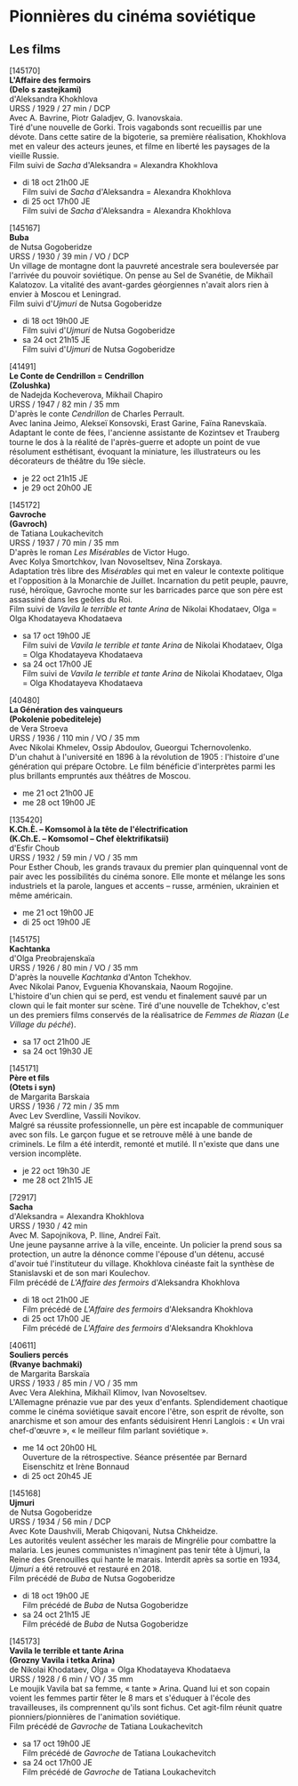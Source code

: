 # Pionnières du cinéma soviétique

## Les films

[145170]  
**L'Affaire des fermoirs**  
**(Delo s zastejkami)**  
d'Aleksandra Khokhlova  
URSS / 1929 / 27 min / DCP  
Avec A. Bavrine, Piotr Galadjev, G. Ivanovskaia.  
Tiré d'une nouvelle de Gorki. Trois vagabonds sont recueillis par une dévote. Dans cette satire de la bigoterie, sa première réalisation, Khokhlova met en valeur des acteurs jeunes, et filme en liberté les paysages de la vieille Russie.  
Film suivi de _Sacha_ d'Aleksandra = Alexandra Khokhlova

- di 18 oct 21h00 JE  
Film suivi de _Sacha_ d'Aleksandra = Alexandra Khokhlova  
- di 25 oct 17h00 JE  
Film suivi de _Sacha_ d'Aleksandra = Alexandra Khokhlova

[145167]  
**Buba**  
de Nutsa Gogoberidze  
URSS / 1930 / 39 min / VO / DCP  
Un village de montagne dont la pauvreté ancestrale sera bouleversée par l'arrivée du pouvoir soviétique. On pense au Sel de Svanétie, de Mikhaïl Kalatozov. La vitalité des avant-gardes géorgiennes n'avait alors rien à envier à Moscou et Leningrad.  
Film suivi d'_Ujmuri_ de Nutsa Gogoberidze

- di 18 oct 19h00 JE  
Film suivi d'_Ujmuri_ de Nutsa Gogoberidze  
- sa 24 oct 21h15 JE  
Film suivi d'_Ujmuri_ de Nutsa Gogoberidze

[41491]  
**Le Conte de Cendrillon = Cendrillon**  
**(Zolushka)**  
de Nadejda Kocheverova, Mikhail Chapiro  
URSS / 1947 / 82 min / 35 mm  
D'après le conte _Cendrillon_ de Charles Perrault.  
Avec Ianina Jeimo, Alekseï Konsovski, Erast Garine, Faïna Ranevskaïa.  
Adaptant le conte de fées, l'ancienne assistante de Kozintsev et Trauberg tourne le dos à la réalité de l'après-guerre et adopte un point de vue résolument esthétisant, évoquant la miniature, les illustrateurs ou les décorateurs de théâtre du 19e siècle.

- je 22 oct 21h15 JE  
- je 29 oct 20h00 JE

[145172]  
**Gavroche**  
**(Gavroch)**  
de Tatiana Loukachevitch  
URSS / 1937 / 70 min / 35 mm  
D'après le roman _Les Misérables_ de Victor Hugo.  
Avec Kolya Smortchkov, Ivan Novoseltsev, Nina Zorskaya.  
Adaptation très libre des _Misérables_ qui met en valeur le contexte politique et l'opposition à la Monarchie de Juillet. Incarnation du petit peuple, pauvre, rusé, héroïque, Gavroche monte sur les barricades parce que son père est assassiné dans les geôles du Roi.  
Film suivi de _Vavila le terrible et tante Arina_ de Nikolai Khodataev, Olga = Olga Khodatayeva Khodataeva

- sa 17 oct 19h00 JE  
Film suivi de _Vavila le terrible et tante Arina_ de Nikolai Khodataev, Olga = Olga Khodatayeva Khodataeva  
- sa 24 oct 17h00 JE  
Film suivi de _Vavila le terrible et tante Arina_ de Nikolai Khodataev, Olga = Olga Khodatayeva Khodataeva

[40480]  
**La Génération des vainqueurs**  
**(Pokolenie pobediteleje)**  
de Vera Stroeva  
URSS / 1936 / 110 min / VO / 35 mm  
Avec Nikolai Khmelev, Ossip Abdoulov, Gueorgui Tchernovolenko.  
D'un chahut à l'université en 1896 à la révolution de 1905 : l'histoire d'une génération qui prépare Octobre. Le film bénéficie d'interprètes parmi les plus brillants empruntés aux théâtres de Moscou.

- me 21 oct 21h00 JE  
- me 28 oct 19h00 JE

[135420]  
**K.Ch.È. – Komsomol à la tête de l'électrification**  
**(K.Ch.E. – Komsomol – Chef èlektrifikatsii)**  
d'Esfir Choub  
URSS / 1932 / 59 min / VO / 35 mm  
Pour Esther Choub, les grands travaux du premier plan quinquennal vont de pair avec les possibilités du cinéma sonore. Elle monte et mélange les sons industriels et la parole, langues et accents – russe, arménien, ukrainien et même américain.

- me 21 oct 19h00 JE  
- di 25 oct 19h00 JE

[145175]  
**Kachtanka**  
d'Olga Preobrajenskaïa  
URSS / 1926 / 80 min / VO / 35 mm  
D'après la nouvelle _Kachtanka_ d'Anton Tchekhov.  
Avec Nikolai Panov, Evguenia Khovanskaia, Naoum Rogojine.  
L'histoire d'un chien qui se perd, est vendu et finalement sauvé par un clown qui le fait monter sur scène. Tiré d'une nouvelle de Tchekhov, c'est un des premiers films conservés de la réalisatrice de _Femmes de Riazan_ (_Le Village du péché_).

- sa 17 oct 21h00 JE  
- sa 24 oct 19h30 JE

[145171]  
**Père et fils**  
**(Otets i syn)**  
de Margarita Barskaia  
URSS / 1936 / 72 min / 35 mm  
Avec Lev Sverdline, Vassili Novikov.  
Malgré sa réussite professionnelle, un père est incapable de communiquer avec son fils. Le garçon fugue et se retrouve mêlé à une bande de criminels. Le film a été interdit, remonté et mutilé. Il n'existe que dans une version incomplète.

- je 22 oct 19h30 JE  
- me 28 oct 21h15 JE

[72917]  
**Sacha**  
d'Aleksandra = Alexandra Khokhlova  
URSS / 1930 / 42 min  
Avec M. Sapojnikova, P. Iline, Andreï Faït.  
Une jeune paysanne arrive à la ville, enceinte. Un policier la prend sous sa protection, un autre la dénonce comme l'épouse d'un détenu, accusé d'avoir tué l'instituteur du village. Khokhlova cinéaste fait la synthèse de Stanislavski et de son mari Koulechov.  
Film précédé de _L'Affaire des fermoirs_ d'Aleksandra Khokhlova

- di 18 oct 21h00 JE  
Film précédé de _L'Affaire des fermoirs_ d'Aleksandra Khokhlova  
- di 25 oct 17h00 JE  
Film précédé de _L'Affaire des fermoirs_ d'Aleksandra Khokhlova

[40611]  
**Souliers percés**  
**(Rvanye bachmaki)**  
de Margarita Barskaïa  
URSS / 1933 / 85 min / VO / 35 mm  
Avec Vera Alekhina, Mikhaïl Klimov, Ivan Novoseltsev.  
L'Allemagne prénazie vue par des yeux d'enfants. Splendidement chaotique comme le cinéma soviétique savait encore l'être, son esprit de révolte, son anarchisme et son amour des enfants séduisirent Henri Langlois : « Un vrai chef-d'œuvre », « le meilleur film parlant soviétique ».

- me 14 oct 20h00 HL  
Ouverture de la rétrospective. Séance présentée par Bernard Eisenschitz et Irène Bonnaud  
- di 25 oct 20h45 JE

[145168]  
**Ujmuri**  
de Nutsa Gogoberidze  
URSS / 1934 / 56 min / DCP  
Avec Kote Daushvili, Merab Chiqovani, Nutsa Chkheidze.  
Les autorités veulent assécher les marais de Mingrélie pour combattre la malaria. Les jeunes communistes n'imaginent pas tenir tête à Ujmuri, la Reine des Grenouilles qui hante le marais. Interdit après sa sortie en 1934, _Ujmuri_ a été retrouvé et restauré en 2018.  
Film précédé de _Buba_ de Nutsa Gogoberidze

- di 18 oct 19h00 JE  
Film précédé de _Buba_ de Nutsa Gogoberidze  
- sa 24 oct 21h15 JE  
Film précédé de _Buba_ de Nutsa Gogoberidze

[145173]  
**Vavila le terrible et tante Arina**  
**(Grozny Vavila i tetka Arina)**  
de Nikolai Khodataev, Olga = Olga Khodatayeva Khodataeva  
URSS / 1928 / 6 min / VO / 35 mm  
Le moujik Vavila bat sa femme, « tante » Arina. Quand lui et son copain voient les femmes partir fêter le 8 mars et s'éduquer à l'école des travailleuses, ils comprennent qu'ils sont fichus. Cet agit-film réunit quatre pionniers/pionnières de l'animation soviétique.  
Film précédé de _Gavroche_ de Tatiana Loukachevitch

- sa 17 oct 19h00 JE  
Film précédé de _Gavroche_ de Tatiana Loukachevitch  
- sa 24 oct 17h00 JE  
Film précédé de _Gavroche_ de Tatiana Loukachevitch

